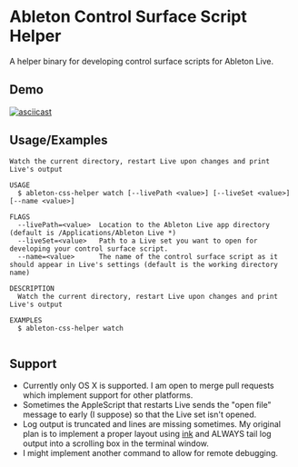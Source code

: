 # Ableton Control Surface Script Helper

A helper binary for developing control surface scripts for Ableton Live.

## Demo

[![asciicast](https://asciinema.org/a/FA8Tb8WY1LSmsUxT7C1GTYRLK.svg)](https://asciinema.org/a/FA8Tb8WY1LSmsUxT7C1GTYRLK)

## Usage/Examples

```
Watch the current directory, restart Live upon changes and print Live's output

USAGE
  $ ableton-css-helper watch [--livePath <value>] [--liveSet <value>] [--name <value>]

FLAGS
  --livePath=<value>  Location to the Ableton Live app directory (default is /Applications/Ableton Live *)
  --liveSet=<value>   Path to a Live set you want to open for developing your control surface script.
  --name=<value>      The name of the control surface script as it should appear in Live's settings (default is the working directory name)

DESCRIPTION
  Watch the current directory, restart Live upon changes and print Live's output

EXAMPLES
  $ ableton-css-helper watch


```

## Support

* Currently only OS X is supported. I am open to merge pull requests which implement support for other platforms.
* Sometimes the AppleScript that restarts Live sends the "open file" message to early (I suppose) so that the Live set isn't opened.
* Log output is truncated and lines are missing sometimes. My original plan is to implement a proper layout using [ink](https://github.com/vadimdemedes/ink) and ALWAYS tail log output into a scrolling box in the terminal window.
* I might implement another command to allow for remote debugging.
